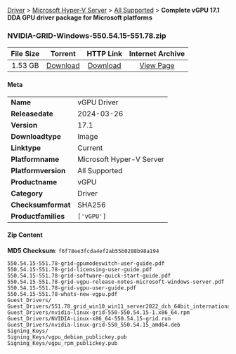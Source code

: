 
[Driver](/README.md)  >  [Microsoft Hyper-V Server](/index/Driver/Microsoft_Hyper-V_Server.md)  >  [All Supported](/index/Driver/Microsoft_Hyper-V_Server/All_Supported.md)  >  **Complete vGPU 17.1 DDA GPU driver package for Microsoft platforms**


### NVIDIA-GRID-Windows-550.54.15-551.78.zip

| **File Size** | **Torrent**  | **HTTP Link** | **Internet Archive** |
|:-------------:|:------------:|:-------------:|:--------------------:|
| 1.53 GB |  [Download](https://archive.org/download/nvgpu_NVIDIA-GRID-Windows-550.54.15-551.78.zip/nvgpu_NVIDIA-GRID-Windows-550.54.15-551.78.zip_archive.torrent)       | [Download](https://archive.org/compress/nvgpu_NVIDIA-GRID-Windows-550.54.15-551.78.zip) | [View Page](https://archive.org/details/nvgpu_NVIDIA-GRID-Windows-550.54.15-551.78.zip)       |

#### Meta

<table>
<tr><td><strong>Name</strong></td><td>vGPU Driver</td></tr>
<tr><td><strong>Releasedate</strong></td><td>2024-03-26</td></tr>
<tr><td><strong>Version</strong></td><td>17.1</td></tr>
<tr><td><strong>Downloadtype</strong></td><td>Image</td></tr>
<tr><td><strong>Linktype</strong></td><td>Current</td></tr>
<tr><td><strong>Platformname</strong></td><td>Microsoft Hyper-V Server</td></tr>
<tr><td><strong>Platformversion</strong></td><td>All Supported</td></tr>
<tr><td><strong>Productname</strong></td><td>vGPU</td></tr>
<tr><td><strong>Category</strong></td><td>Driver</td></tr>
<tr><td><strong>Checksumformat</strong></td><td>SHA256</td></tr>
<tr><td><strong>Productfamilies</strong></td><td><code>['vGPU']</code></td></tr>
</table>

#### Zip Content

**MD5 Checksum**: `f6f78ee3fcda4ef2ab55b0288b98a194`

```text
550.54.15-551.78-grid-gpumodeswitch-user-guide.pdf
550.54.15-551.78-grid-licensing-user-guide.pdf
550.54.15-551.78-grid-software-quick-start-guide.pdf
550.54.15-551.78-grid-vgpu-release-notes-microsoft-windows-server.pdf
550.54.15-551.78-grid-vgpu-user-guide.pdf
550.54.15-551.78-whats-new-vgpu.pdf
Guest_Drivers/
Guest_Drivers/551.78_grid_win10_win11_server2022_dch_64bit_international.exe
Guest_Drivers/nvidia-linux-grid-550-550.54.15-1.x86_64.rpm
Guest_Drivers/NVIDIA-Linux-x86_64-550.54.15-grid.run
Guest_Drivers/nvidia-linux-grid-550_550.54.15_amd64.deb
Signing_Keys/
Signing_Keys/vgpu_debian_publickey.pub
Signing_Keys/vgpu_rpm_publickey.pub
```